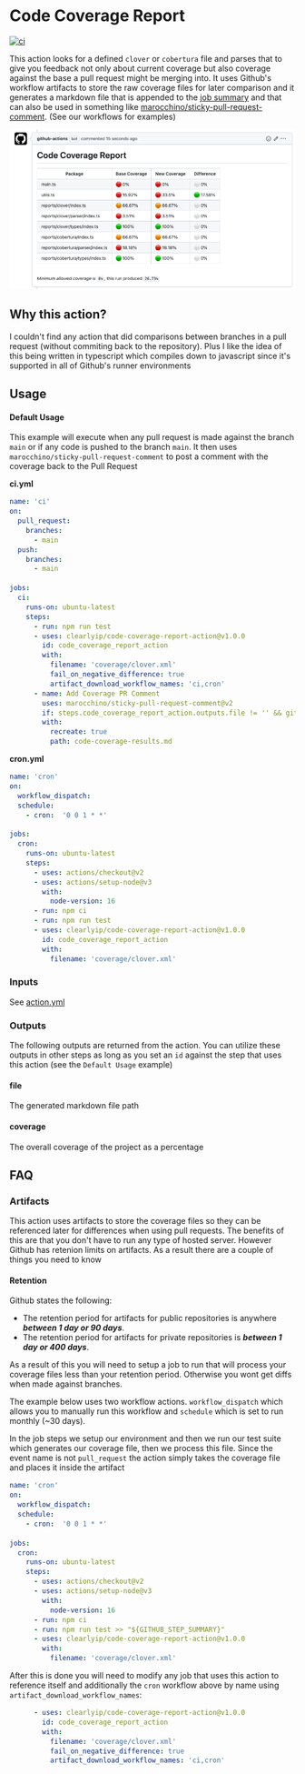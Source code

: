 # Code Coverage Report

[![ci](https://github.com/tm1000/code-coverage-report-action/actions/workflows/ci.yml/badge.svg?branch=main)](https://github.com/tm1000/code-coverage-report-action/actions/workflows/ci.yml)

This action looks for a defined `clover` or `cobertura` file and parses that to give you feedback not only about current coverage but also coverage against the base a pull request might be merging into. It uses Github's workflow artifacts to store the raw coverage files for later comparison and it generates a markdown file that is appended to the [job summary](https://github.com/tm1000/code-coverage-report-action/actions/runs/3109427303) and that can also be used in something like [marocchino/sticky-pull-request-comment](https://github.com/marocchino/sticky-pull-request-comment). (See our workflows for examples)

![Example Comment](/images/image1.png?raw=true "Example Comment")

## Why this action?

I couldn't find any action that did comparisons between branches in a pull request (without commiting back to the repository). Plus I like the idea of this being written in typescript which compiles down to javascript since it's supported in all of Github's runner environments

## Usage

#### Default Usage
This example will execute when any pull request is made against the branch `main` or if any code is pushed to the branch `main`. It then uses `marocchino/sticky-pull-request-comment` to post a comment with the coverage back to the Pull Request

**ci.yml**
```yml
name: 'ci'
on:
  pull_request:
    branches:
      - main
  push:
    branches:
      - main

jobs:
  ci:
    runs-on: ubuntu-latest
    steps:
      - run: npm run test
      - uses: clearlyip/code-coverage-report-action@v1.0.0
        id: code_coverage_report_action
        with:
          filename: 'coverage/clover.xml'
          fail_on_negative_difference: true
          artifact_download_workflow_names: 'ci,cron'
      - name: Add Coverage PR Comment
        uses: marocchino/sticky-pull-request-comment@v2
        if: steps.code_coverage_report_action.outputs.file != '' && github.event_name == 'pull_request' && (success() || failure())
        with:
          recreate: true
          path: code-coverage-results.md
```

**cron.yml**
```yml
name: 'cron'
on:
  workflow_dispatch:
  schedule:
    - cron:  '0 0 1 * *'

jobs:
  cron:
    runs-on: ubuntu-latest
    steps:
      - uses: actions/checkout@v2
      - uses: actions/setup-node@v3
        with:
          node-version: 16
      - run: npm ci
      - run: npm run test
      - uses: clearlyip/code-coverage-report-action@v1.0.0
        id: code_coverage_report_action
        with:
          filename: 'coverage/clover.xml'
```

### Inputs

See [action.yml](action.yml)

### Outputs

The following outputs are returned from the action. You can utilize these outputs in other steps as long as you set an `id` against the step that uses this action (see the `Default Usage` example)

#### file

The generated markdown file path

#### coverage

The overall coverage of the project as a percentage

## FAQ

### Artifacts

This action uses artifacts to store the coverage files so they can be referenced later for differences when using pull requests. The benefits of this are that you don't have to run any type of hosted server. However Github has retenion limits on artifacts. As a result there are a couple of things you need to know

#### Retention

Github states the following:

* The retention period for artifacts for public repositories is anywhere **_between 1 day or 90 days_**.
* The retention period for artifacts for private repositories is _**between 1 day or 400 days**_.

As a result of this you will need to setup a job to run that will process your coverage files less than your retention period. Otherwise you wont get diffs when made against branches.

The example below uses two workflow actions. `workflow_dispatch` which allows you to manually run this workflow and `schedule` which is set to run monthly (~30 days).

In the job steps we setup our environment and then we run our test suite which generates our coverage file, then we process this file. Since the event name is not `pull_request` the action simply takes the coverage file and places it inside the artifact

```yml
name: 'cron'
on:
  workflow_dispatch:
  schedule:
    - cron:  '0 0 1 * *'

jobs:
  cron:
    runs-on: ubuntu-latest
    steps:
      - uses: actions/checkout@v2
      - uses: actions/setup-node@v3
        with:
          node-version: 16
      - run: npm ci
      - run: npm run test >> "${GITHUB_STEP_SUMMARY}"
      - uses: clearlyip/code-coverage-report-action@v1.0.0
        with:
          filename: 'coverage/clover.xml'
```

After this is done you will need to modify any job that uses this action to reference itself and additionally the `cron` workflow above by name using `artifact_download_workflow_names`:

```yml
      - uses: clearlyip/code-coverage-report-action@v1.0.0
        id: code_coverage_report_action
        with:
          filename: 'coverage/clover.xml'
          fail_on_negative_difference: true
          artifact_download_workflow_names: 'ci,cron'
```